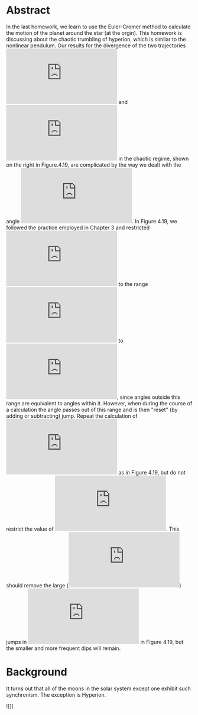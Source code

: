 # Abstract
In the last homework, we learn to use the Euler-Cromer method to calculate the motion of the planet around the star (at the orgin). This homework is discussing about the chaotic trumbling of hyperion, which is similar to the nonlinear pendulum. Our results for the divergence of the two trajectories ![](http://latex.codecogs.com/gif.latex?%5Ctheta%20_1%28t%29) and ![](http://latex.codecogs.com/gif.latex?%5Ctheta%20_2%28t%29) in the chaotic regime, shown on the right in Figure.4.19, are complicated by the way we dealt with the angle ![](http://latex.codecogs.com/gif.latex?%5Ctheta). In Figure 4.19, we followed the practice employed in Chapter 3 and restricted ![](http://latex.codecogs.com/gif.latex?%5Ctheta) to the range ![](http://latex.codecogs.com/gif.latex?-%5Cpi) to ![](http://latex.codecogs.com/gif.latex?&plus;%5Cpi), since angles outside this range are equivalent to angles within it. However, when during the course of a calculation the angle passes out of this range and is then "reset" (by adding or subtracting) jump. Repeat the calculation of ![](http://latex.codecogs.com/gif.latex?%5CDelta%20%5Ctheta) as in Figure 4.19, but do not restrict the value of ![](http://latex.codecogs.com/gif.latex?%5Ctheta). This should remove the large (![](http://latex.codecogs.com/gif.latex?%5CDelta%20%5Ctheta%20%5Csim%20%7E%202%20%5Cpi)) jumps in ![](http://latex.codecogs.com/gif.latex?%5CDelta%20%5Ctheta) in Figure 4.19, but the smaller and more frequent dips will remain.
# Background
It turns out that all of the moons in the solar system except one exhibit such synchronism. The exception is Hyperion. 

![](
